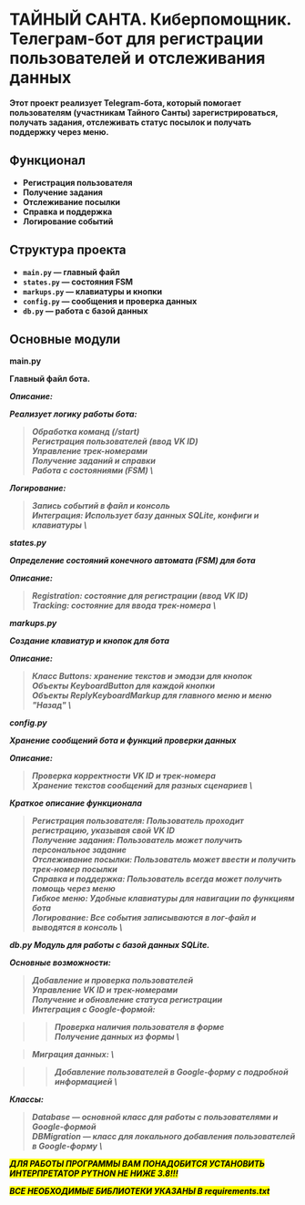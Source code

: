 # <b> ТАЙНЫЙ САНТА. Киберпомощник. Телеграм-бот для регистрации пользователей и отслеживания данных <b>
Этот проект реализует Telegram-бота, который помогает пользователям (участникам Тайного Санты) зарегистрироваться, получать задания, отслеживать статус посылок и получать поддержку через меню.

## Функционал

- **Регистрация пользователя**
- **Получение задания**
- **Отслеживание посылки**
- **Справка и поддержка**
- **Логирование событий**

## Структура проекта

- `main.py` — главный файл
- `states.py` — состояния FSM
- `markups.py` — клавиатуры и кнопки
- `config.py` — сообщения и проверка данных
- `db.py` — работа с базой данных

## Основные модули
**main.py**

Главный файл бота.

<i> Описание: <i>

Реализует логику работы бота:

> Обработка команд (/start) \
> Регистрация пользователей (ввод VK ID) \
> Управление трек-номерами \
> Получение заданий и справки \
> Работа с состояниями (FSM) \

Логирование:
> Запись событий в файл и консоль \
Интеграция:
> Использует базу данных SQLite, конфиги и клавиатуры \

**states.py**

Определение состояний конечного автомата (FSM) для бота

<i> Описание: <i>

> Registration: состояние для регистрации (ввод VK ID) \
> Tracking: состояние для ввода трек-номера \

**markups.py**

Создание клавиатур и кнопок для бота

<i> Описание: <i>

> Класс Buttons: хранение текстов и эмодзи для кнопок \
> Объекты KeyboardButton для каждой кнопки \
> Объекты ReplyKeyboardMarkup для главного меню и меню "Назад" \

**config.py**

Хранение сообщений бота и функций проверки данных

<i> Описание: <i>

> Проверка корректности VK ID и трек-номера \
> Хранение текстов сообщений для разных сценариев \

<i> Краткое описание функционала <i>

> Регистрация пользователя: Пользователь проходит регистрацию, указывая свой VK ID \
> Получение задания: Пользователь может получить персональное задание \
> Отслеживание посылки: Пользователь может ввести и получить трек-номер посылки \
> Справка и поддержка: Пользователь всегда может получить помощь через меню \
> Гибкое меню: Удобные клавиатуры для навигации по функциям бота \
> Логирование: Все события записываются в лог-файл и выводятся в консоль \

**db.py**
Модуль для работы с базой данных SQLite.

<i> Основные возможности: <i>

> Добавление и проверка пользователей \
> Управление VK ID и трек-номерами \
> Получение и обновление статуса регистрации \
> Интеграция с Google-формой:

  >> Проверка наличия пользователя в форме \
  >> Получение данных из формы \

> Миграция данных: \

  >> Добавление пользователей в Google-форму с подробной информацией \

<i> Классы: <i>

> **Database** — основной класс для работы с пользователями и Google-формой \
> **DBMigration** — класс для локального добавления пользователей в Google-форму \

<mark>ДЛЯ РАБОТЫ ПРОГРАММЫ ВАМ ПОНАДОБИТСЯ УСТАНОВИТЬ ИНТЕРПРЕТАТОР PYTHON НЕ НИЖЕ 3.8!!!</mark>

<mark>ВСЕ НЕОБХОДИМЫЕ БИБЛИОТЕКИ УКАЗАНЫ В  requirements.txt </mark>
